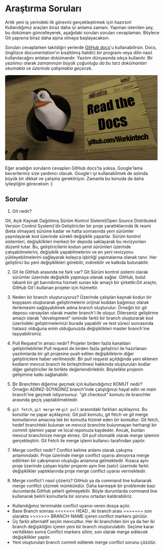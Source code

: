 # Araştırma Soruları

Artık yeni iş yerindeki ilk görevini gerçekleştirmek için hazırsın! Kullandığımız araçları biraz daha iyi anlama zamanı. Yapman istenilen şey, bu dokümanı güncelleyerek, aşağıdaki soruları soruları cevaplaman. Böylece Git yapısına biraz daha aşina olmaya başlayacaksın.

Soruları cevaplarken takıldığın yerlerde [GitHub docs](https://docs.github.com/en)'u kullanabilirsin. Docs, (ingilizce documentation'ın kısaltılmış halidir) bir programı veya dilin nasıl kullanılacağını anlatan dokümandır. Yazılım dünyasında sıkça kullanılır. Bir yazılımcı olarak _zamanınızın büyük çoğunluğu da bu tarz dokümanları okumakla ve üzerinde çalışmakla geçecek_.

![READ THE DOCS](https://github.com/Workintech/FSWeb-S1G1-Projesi-Web-Development-Projesi-icin-Git/blob/main/read-the-docs-wit.gif?raw=true)

Eğer aradığın soruların cevapları GitHub docs'ta yoksa, Google'lama becerileriniz size yardımcı olacak. Google'ı iyi kullanabilmek de aslında büyük bir dikkat ve çalışma gerektiriyor. Zamanla bu konuda da daha iyileştiğini göreceksin :)

## Sorular

1. Git nedir?

Git, Açık Kaynak Dağıtılmış Sürüm Kontrol Sistemi(Open Source Distributed Version Control System)'dir.Geliştiriciler bir proje yarattıklarında ilk resmi (beta olmayan) sürüme kadar ve hatta sonrasında yeni sürümler yayınlayarak kod üzerinde sürekli değişiklik yaparlar. Sürüm kontrol sistemleri, değişiklikleri merkezi bir depoda saklayarak bu revizyonları düzenli tutar. Bu, geliştiricilerin kodun yerel sürümleri üzerinde çalışabilmelerini, değişiklik yapabilmelerini ve en yeni revizyonu yükleyebilmelerini sağlayarak kolayca işbirliği yapmalarına olanak tanır. Her geliştirici bu yeni değişiklikleri görebilir, indirebilir ve katkıda bulunabilir.

2. Git ile GitHub arasında ne fark var?
Git Sürüm kontrol sistemi olarak sürümler üzerinde değişiklik yapmaya olanak sağlar. GitHub, bulut tabanlı bir git barındırma hizmeti sunan kâr amaçlı bir şirkettir.Git araçtır, GitHub Git'i kullanan projeler için hizmettir. 

3. Neden bir branch oluşturuyoruz? 
 Üzerinde çalışılan kaynak kodun bir kopyasını oluşturarak geliştirmelerin orijinal koddan bağımsız olarak ilerlemesini sağlayabilmek adına branch oluşturulur. Örneğin bir git deposu varsayılan olarak master branch'i ile oluşur. Dilerseniz geliştirme amaçlı olarak "development" isminde farklı bir branch oluşturarak kod üzerindeki geliştirmelerinizi burada yapabilir ve test süreci sonrasında hatasız olduğuna emin olduğunuzda değişiklikleri master branch'ine taşıyabilirsiniz.

4. Pull Request'in amacı nedir?
Projeler birden fazla kanaldan geliştirilebilirler.Pull request de birden fazla geliştirici ile hazırlanan yazılımlarda bir git projesine push edilen değişikliklerin diğer geliştiricilere haber verilmesidir. Bir pull request açıldığında yeni eklenen kodların mevcut branch ile birleştirilmesi hakkında oluşturulan kodlar diğer geliştiriciler ile birlikte değerlendirilebilir. Böylelikle projenin gelişimine katkı sağlanabilir.

5. Bir Branchten diğerine geçmek için kullanıdığımız KOMUT nedir? Örneğin ADINIZ-SOYADINIZ branch'inde çalıştığınızı hayal edin ve main branch'ine geçmek istiyorsunuz.
"git checkout" komutu ile branchler arasında geçiş yapılabilmektedir.

6. `git fetch`, `git merge` ve `git pull` arasındaki farklıarı açıklayınız. Bu konutlar ne yapar açıklayınız.
Git pull komutu, git fetch ve git merge komutlarının amacına tek bir komutta hizmet eden bir komuttur. Git fetch, hedef branchteki bulunan ve mevcut branchte bulunmayan herhangi bir commit işlemini yapar ve local reponuza kaydeder. Ancak, bunları mevcut branchinize merge etmez. Git pull otomatik olarak merge işlemini gerçekleştirir. Git Fetch ile merge işlemi kullanıcı tarafından yapılır.

7. Merge conflict nedir?
Conflict kelime anlamı olarak çakışma anlamındadır. Proje üzerinde merge conflict uyarısı alınıyorsa merge edilirken bir çakışmanın oluştuğu anlamına gelmektedir. Kısaca aynı proje üzerinde çalışan kişiler projenin aynı line (satır) üzerinde farklı değişiklikler yaptıklarında proje merge conflict uyarısı vermektedir.

8. Merge conflict'i nasıl çözeriz?
GitHub ya da command line kullanarak merge conflict çözmek mümkündür. Daha karmaşık bir problemde bazı durumlarda GitHub yeterli gelmeyebilir. Böyle durumlarda command line kullanarak belirli komutlarla bir sorunu ortadan kaldırabiliriz.

* Kullandığımız terminalde conflict uyarısı veren dosya açılır.
* Base Branch sonrası <<<<<<< HEAD , iki branch arası  =======  son olarakta  >>>>>>> BRANCH-NAME içeren conflict markers görülür.
* Üç farklı alternatif seçim mevcuttur. Her iki branchden biri ya da her iki branch değişikliğini içeren yeni bir branch     oluşturulabilir. Seçime karar verildikten sonra Conflict markers silinir, son olarak merge edilecek değişiklikler yapılır.
* Yeni oluşturulan branch commit edilerek merge conflict sorunu çözülür.
